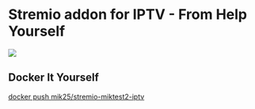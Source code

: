 # Stremio addon for IPTV - From Help Yourself

<a href="https://deploy.cyclic.sh/mik25/stremio-miktest2-iptv">
    <img src="https://deploy.cyclic.sh/button.svg" />
</a>


## Docker It Yourself
[docker push mik25/stremio-miktest2-iptv](https://hub.docker.com/repository/docker/mik25/stremio-miktest2-iptv)
